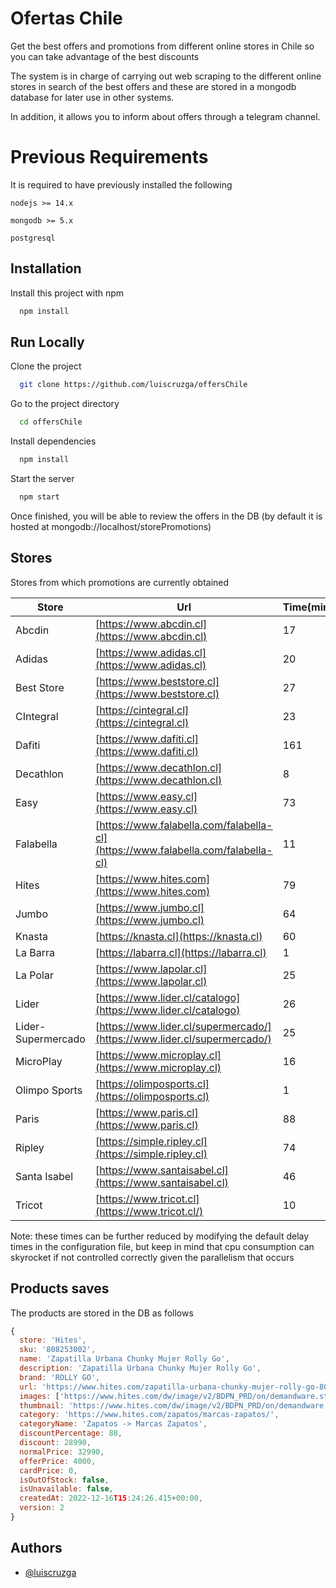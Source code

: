 
# Ofertas Chile

Get the best offers and promotions from different online stores in Chile so you can take advantage of the best discounts

The system is in charge of carrying out web scraping to the different online stores in search of the best offers and these are stored in a mongodb database for later use in other systems.

In addition, it allows you to inform about offers through a telegram channel.
# Previous Requirements

It is required to have previously installed the following

`nodejs >= 14.x`

`mongodb >= 5.x`

`postgresql`
## Installation

Install this project with npm

```bash
  npm install
```
    
## Run Locally

Clone the project

```bash
  git clone https://github.com/luiscruzga/offersChile
```

Go to the project directory

```bash
  cd offersChile
```

Install dependencies

```bash
  npm install
```

Start the server

```bash
  npm start
```

Once finished, you will be able to review the offers in the DB (by default it is hosted at mongodb://localhost/storePromotions)

## Stores
Stores from which promotions are currently obtained

| Store             | Url                                                                |Time(minutes)
| ----------------- | ------------------------------------------------------------------ |------------------- |
| Abcdin | [https://www.abcdin.cl](https://www.abcdin.cl) | 17 |
| Adidas | [https://www.adidas.cl](https://www.adidas.cl) | 20 |
| Best Store | [https://www.beststore.cl](https://www.beststore.cl) | 27 |
| CIntegral | [https://cintegral.cl](https://cintegral.cl) | 23 |
| Dafiti | [https://www.dafiti.cl](https://www.dafiti.cl) | 161 |
| Decathlon | [https://www.decathlon.cl](https://www.decathlon.cl) | 8 |
| Easy | [https://www.easy.cl](https://www.easy.cl) | 73 |
| Falabella | [https://www.falabella.com/falabella-cl](https://www.falabella.com/falabella-cl) | 11 |
| Hites | [https://www.hites.com](https://www.hites.com) | 79 |
| Jumbo | [https://www.jumbo.cl](https://www.jumbo.cl) | 64 |
| Knasta | [https://knasta.cl](https://knasta.cl) | 60 |
| La Barra | [https://labarra.cl](https://labarra.cl) | 1 |
| La Polar | [https://www.lapolar.cl](https://www.lapolar.cl) | 25 |
| Lider | [https://www.lider.cl/catalogo](https://www.lider.cl/catalogo) | 26 |
| Lider-Supermercado | [https://www.lider.cl/supermercado/](https://www.lider.cl/supermercado/) | 25 |
| MicroPlay | [https://www.microplay.cl](https://www.microplay.cl) | 16 |
| Olimpo Sports | [https://olimposports.cl](https://olimposports.cl) | 1 |
| Paris | [https://www.paris.cl](https://www.paris.cl) | 88 |
| Ripley | [https://simple.ripley.cl](https://simple.ripley.cl) | 74 |
| Santa Isabel | [https://www.santaisabel.cl](https://www.santaisabel.cl) | 46 |
| Tricot | [https://www.tricot.cl](https://www.tricot.cl/) | 10 |

Note: these times can be further reduced by modifying the default delay times in the configuration file, but keep in mind that cpu consumption can skyrocket if not controlled correctly given the parallelism that occurs

## Products saves

The products are stored in the DB as follows

```js
{
  store: 'Hites',
  sku: '808253002',
  name: 'Zapatilla Urbana Chunky Mujer Rolly Go',
  description: 'Zapatilla Urbana Chunky Mujer Rolly Go',
  brand: 'ROLLY GO',
  url: 'https://www.hites.com/zapatilla-urbana-chunky-mujer-rolly-go-808253002.html',
  images: ['https://www.hites.com/dw/image/v2/BDPN_PRD/on/demandware.static/-/Sites-mastercatalog_HITES/default/dw9ec95f9c/images/original/calzado-mujer/808253001.jpg?sw=400&sh=400'],
  thumbnail: 'https://www.hites.com/dw/image/v2/BDPN_PRD/on/demandware.static/-/Sites-mastercatalog_HITES/default/dw9ec95f9c/images/original/calzado-mujer/808253001.jpg?sw=400&sh=400',
  category: 'https://www.hites.com/zapatos/marcas-zapatos/',
  categoryName: 'Zapatos -> Marcas Zapatos',
  discountPercentage: 88,
  discount: 28990,
  normalPrice: 32990,
  offerPrice: 4000,
  cardPrice: 0,
  isOutOfStock: false,
  isUnavailable: false,
  createdAt: 2022-12-16T15:24:26.415+00:00,
  version: 2
}
```

## Authors

- [@luiscruzga](https://www.github.com/luiscruzga)

